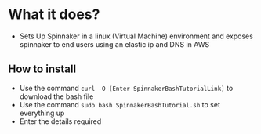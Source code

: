 # What it does?
- Sets Up Spinnaker in a linux (Virtual Machine) environment and exposes spinnaker to end users using an elastic ip and DNS in AWS 

## How to install 
- Use the command ```curl -O [Enter SpinnakerBashTutorialLink]``` to download the bash file 
- Use the command ```sudo bash SpinnakerBashTutorial.sh``` to set everything up
- Enter the details required
